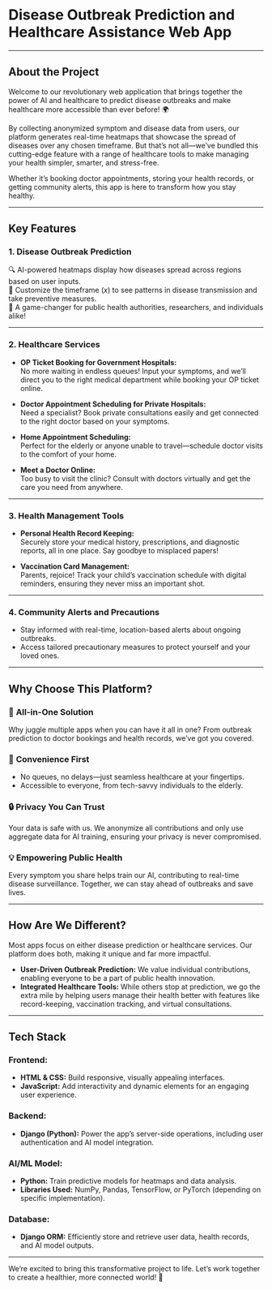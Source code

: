 # Disease Outbreak Prediction and Healthcare Assistance Web App

---

## About the Project  

Welcome to our revolutionary web application that brings together the power of AI and healthcare to predict disease outbreaks and make healthcare more accessible than ever before! 🌍  

By collecting anonymized symptom and disease data from users, our platform generates real-time heatmaps that showcase the spread of diseases over any chosen timeframe. But that’s not all—we’ve bundled this cutting-edge feature with a range of healthcare tools to make managing your health simpler, smarter, and stress-free.  

Whether it’s booking doctor appointments, storing your health records, or getting community alerts, this app is here to transform how you stay healthy.  

---

## Key Features  

### 1. **Disease Outbreak Prediction**  
🔍 AI-powered heatmaps display how diseases spread across regions based on user inputs.  
📅 Customize the timeframe (*x*) to see patterns in disease transmission and take preventive measures.  
🚨 A game-changer for public health authorities, researchers, and individuals alike!  

---

### 2. **Healthcare Services**  
- **OP Ticket Booking for Government Hospitals:**  
  No more waiting in endless queues! Input your symptoms, and we’ll direct you to the right medical department while booking your OP ticket online.  

- **Doctor Appointment Scheduling for Private Hospitals:**  
  Need a specialist? Book private consultations easily and get connected to the right doctor based on your symptoms.  

- **Home Appointment Scheduling:**  
  Perfect for the elderly or anyone unable to travel—schedule doctor visits to the comfort of your home.  

- **Meet a Doctor Online:**  
  Too busy to visit the clinic? Consult with doctors virtually and get the care you need from anywhere.  

---

### 3. **Health Management Tools**  
- **Personal Health Record Keeping:**  
  Securely store your medical history, prescriptions, and diagnostic reports, all in one place. Say goodbye to misplaced papers!  

- **Vaccination Card Management:**  
  Parents, rejoice! Track your child’s vaccination schedule with digital reminders, ensuring they never miss an important shot.  

---

### 4. **Community Alerts and Precautions**  
- Stay informed with real-time, location-based alerts about ongoing outbreaks.  
- Access tailored precautionary measures to protect yourself and your loved ones.  

---

## Why Choose This Platform?  

### 🌟 **All-in-One Solution**  
Why juggle multiple apps when you can have it all in one? From outbreak prediction to doctor bookings and health records, we’ve got you covered.  

### 🚀 **Convenience First**  
- No queues, no delays—just seamless healthcare at your fingertips.  
- Accessible to everyone, from tech-savvy individuals to the elderly.  

### 🔒 **Privacy You Can Trust**  
Your data is safe with us. We anonymize all contributions and only use aggregate data for AI training, ensuring your privacy is never compromised.  

### 💡 **Empowering Public Health**  
Every symptom you share helps train our AI, contributing to real-time disease surveillance. Together, we can stay ahead of outbreaks and save lives.  

---

## How Are We Different?  

Most apps focus on either disease prediction or healthcare services. Our platform does both, making it unique and far more impactful.  

- **User-Driven Outbreak Prediction:** We value individual contributions, enabling everyone to be a part of public health innovation.  
- **Integrated Healthcare Tools:** While others stop at prediction, we go the extra mile by helping users manage their health better with features like record-keeping, vaccination tracking, and virtual consultations.  

---

## Tech Stack  

### **Frontend:**  
- **HTML & CSS:** Build responsive, visually appealing interfaces.  
- **JavaScript:** Add interactivity and dynamic elements for an engaging user experience.  

### **Backend:**  
- **Django (Python):** Power the app’s server-side operations, including user authentication and AI model integration.  

### **AI/ML Model:**  
- **Python:** Train predictive models for heatmaps and data analysis.  
- **Libraries Used:** NumPy, Pandas, TensorFlow, or PyTorch (depending on specific implementation).  

### **Database:**  
- **Django ORM:** Efficiently store and retrieve user data, health records, and AI model outputs.  

---

We’re excited to bring this transformative project to life. Let’s work together to create a healthier, more connected world! 🌟
